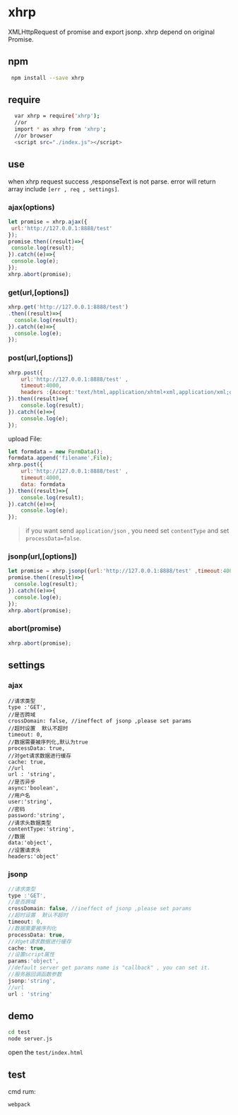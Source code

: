 # xhrp
XMLHttpRequest of promise and export jsonp. xhrp depend on original Promise.

## npm

```sh
 npm install --save xhrp
```

## require

```sh
  var xhrp = require('xhrp');
  //or
  import * as xhrp from 'xhrp';
  //or browser
  <script src="./index.js"></script>
```

## use
when xhrp request success ,responseText is not parse. error will return array include `[err , req , settings]`.

### ajax(options)

```js
let promise = xhrp.ajax({
 url:'http://127.0.0.1:8888/test'
});
promise.then((result)=>{
 console.log(result);
}).catch((e)=>{
 console.log(e);
});
xhrp.abort(promise);
```
### get(url,[options])
```js
xhrp.get('http://127.0.0.1:8888/test')
.then((result)=>{
  console.log(result);
}).catch((e)=>{
  console.log(e);
});
```
### post(url,[options])

```js
xhrp.post({
    url:'http://127.0.0.1:8888/test' ,
    timeout:4000,
    headers :{Accept:'text/html,application/xhtml+xml,application/xml;q=0.9,image/webp,*/*'}
}).then((result)=>{
    console.log(result);
}).catch((e)=>{
    console.log(e);
});
```

upload File:

```js
let formdata = new FormData();
formdata.append('filename',File);
xhrp.post({
    url:'http://127.0.0.1:8888/test' ,
    timeout:4000,
    data: formdata
}).then((result)=>{
    console.log(result);
}).catch((e)=>{
    console.log(e);
});
```

> if you want send `application/json` , you need set `contentType` and set `processData=false`.

### jsonp(url,[options])

```js
let promise = xhrp.jsonp({url:'http://127.0.0.1:8888/test' ,timeout:4000});
promise.then((result)=>{
  console.log(result);
}).catch((e)=>{
  console.log(e);
});
xhrp.abort(promise);
```
### abort(promise)

```js
xhrp.abort(promise);
```

## settings

### ajax

```
//请求类型
type :'GET',
//是否跨域
crossDomain: false, //ineffect of jsonp ,please set params
//超时设置  默认不超时
timeout: 0,
//数据需要被序列化,默认为true
processData: true,
//对get请求数据进行缓存
cache: true,
//url
url : 'string',
//是否异步
async:'boolean',
//用户名
user:'string',
//密码
password:'string',
//请求头数据类型
contentType:'string',
//数据
data:'object',
//设置请求头
headers:'object'
```

### jsonp

```js
//请求类型
type :'GET',
//是否跨域
crossDomain: false, //ineffect of jsonp ,please set params
//超时设置  默认不超时
timeout: 0,
//数据需要被序列化
processData: true,
//对get请求数据进行缓存
cache: true,
//设置script属性
params:'object',
//default server get params name is "callback" , you can set it.
//服务器回调函数参数
jsonp:'string',
//url
url : 'string'
```

## demo

```sh
cd test
node server.js
```

open the `test/index.html`

## test
cmd rum:

```sh
webpack
```
